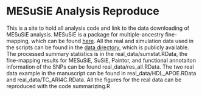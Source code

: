# MESuSiE Analysis Reproduce
This is a site to hold all analysis code and link to the data downloading of MESuSiE analysis. MESuSiE is a package for multiple-ancestry fine-mapping, which can be found [here](https://github.com/borangao/MESuSiE). All the real and simulation data used in the scripts can be found in the [data directory](https://drive.google.com/drive/u/0/folders/1hgzCXntiMVUtlOaHPeJP3TqMRbnGdOUj), which is publicly available.\
The processed summary statistics is in the real_data/sumstat.RData, the fine-mapping results for MESuSiE, SuSiE, Paintor, and functional annotaiton information of the SNPs can be found real_data/res_all.RData. The two real data example in the manuscript can be found in real_data/HDL_APOE.RData and real_data/TC_ARI4C.RData. All the figures for the real data can be reproduced with the code summarizing.R
